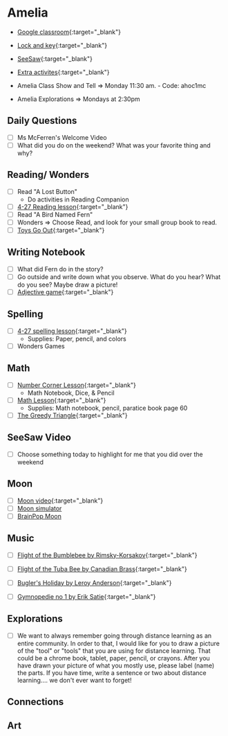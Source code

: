 # Amelia

- [Google classroom](https://classroom.google.com/){:target="_blank"}
- [Lock and key](https://www.ahschools.us/sign-in){:target="_blank"}
- [SeeSaw](https://app.seesaw.me/){:target="_blank"}
- [Extra activites](Amelia_extra){:target="_blank"}

- Amelia Class Show and Tell => Monday 11:30 am. - Code: ahoc1mc
- Amelia Explorations => Mondays at 2:30pm


## Daily Questions
 - [ ] Ms McFerren's Welcome Video
 - [ ] What did you do on the weekend?  What was your favorite thing and why?

## Reading/ Wonders
 - [ ] Read "A Lost Button"
 	- Do activities in Reading Companion
  - [ ] [4-27 Reading lesson](https://drive.google.com/file/d/1na9m6jCJo5jPWXfHFOwKhIGIozZWmfVL/view){:target="_blank"}
  - [ ] Read "A Bird Named Fern"
  - [ ] Wonders => Choose Read, and look for your small group book to read.  
  - [ ] [Toys Go Out](https://docs.google.com/document/d/1ucISWm50hSFFfUmbYSedTSbLlBP3UXRR5yTle4iao7Y/edit?usp=sharing){:target="_blank"}

## Writing Notebook
  - [ ] What did Fern do in the story?
  - [ ] Go outside and write down what you observe.  What do you hear?  What do you see? Maybe draw a picture!
  - [ ] [Adjective game](https://www.turtlediary.com/game/adjective-words.html){:target="_blank"}

## Spelling
  - [ ] [4-27 spelling lesson](https://drive.google.com/open?id=1CVxnI96qMqIzOCBCRbDmvxOUjmr1XQs3){:target="_blank"}
  	- Supplies: Paper, pencil, and colors
  - [ ] Wonders Games

## Math
  - [ ] [Number Corner Lesson](https://expl.ai/ZPYZCKM){:target="_blank"}
  	-  Math Notebook, Dice, & Pencil
  - [ ] [Math Lesson](https://drive.google.com/file/d/1tBYGXYuyXLw0msJaudY2HQ93BUV59-sT/view?usp=sharing){:target="_blank"} 
    - Supplies: Math notebook, pencil, paratice book page 60
  - [ ] [The Greedy Triangle](https://safeYouTube.net/w/fmq8){:target="_blank"} 

## SeeSaw Video
 - [ ] Choose something today to highlight for me that you did over the weekend 
 
## Moon
- [ ] [Moon video](https://www.pbs.org/video/d4k-the-moon-vxwv6a/){:target="_blank"}
- [ ] [Moon simulator](https://moon.nasa.gov/)
- [ ] [BrainPop Moon](https://jr.brainpop.com/science/space/moon/)

## Music
- [ ] [Flight of the Bumblebee by  Rimsky-Korsakov](https://www.youtube.com/watch?v=M93qXQWaBdE){:target="_blank"}
- [ ] [Flight of the Tuba Bee by Canadian Brass](https://www.youtube.com/watch?v=_OO7sityUwE){:target="_blank"}
- [ ] [Bugler's Holiday by Leroy Anderson](https://www.youtube.com/watch?v=XHDd0jQxrI0){:target="_blank"}
- [ ] [Gymnopedie no 1 by Erik Satie](https://www.youtube.com/watch?v=2WfaotSK3mI){:target="_blank"}


## Explorations
- [ ] We want to always remember going through distance learning as an entire community. In order to that, I would like for you to draw a picture of the "tool" or "tools" that you are using for distance learning. That could be a chrome book, tablet, paper, pencil, or crayons.
After you have drawn your picture of what you mostly use, please label (name) the parts. If you have time, write a sentence or two about distance learning.... we don't ever want to forget!

## Connections

  
## Art

